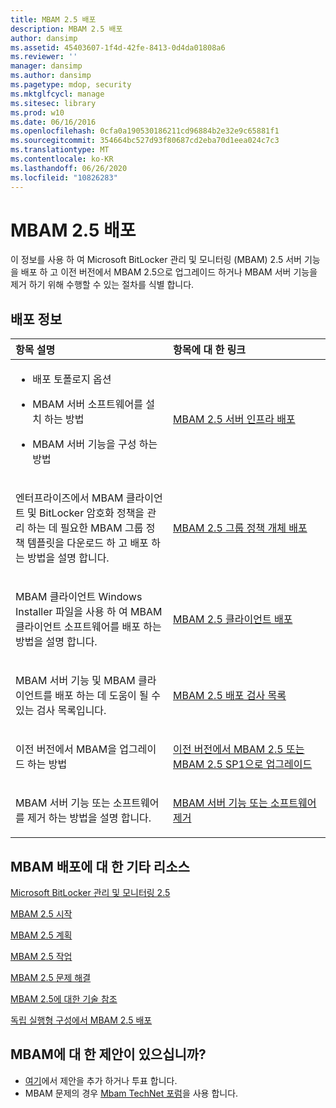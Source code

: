 ```yaml
---
title: MBAM 2.5 배포
description: MBAM 2.5 배포
author: dansimp
ms.assetid: 45403607-1f4d-42fe-8413-0d4da01808a6
ms.reviewer: ''
manager: dansimp
ms.author: dansimp
ms.pagetype: mdop, security
ms.mktglfcycl: manage
ms.sitesec: library
ms.prod: w10
ms.date: 06/16/2016
ms.openlocfilehash: 0cfa0a190530186211cd96884b2e32e9c65881f1
ms.sourcegitcommit: 354664bc527d93f80687cd2eba70d1eea024c7c3
ms.translationtype: MT
ms.contentlocale: ko-KR
ms.lasthandoff: 06/26/2020
ms.locfileid: "10826283"
---
```

# MBAM 2.5 배포


이 정보를 사용 하 여 Microsoft BitLocker 관리 및 모니터링 (MBAM) 2.5 서버 기능을 배포 하 고 이전 버전에서 MBAM 2.5으로 업그레이드 하거나 MBAM 서버 기능을 제거 하기 위해 수행할 수 있는 절차를 식별 합니다.

## 배포 정보


<table>
<colgroup>
<col width="50%" />
<col width="50%" />
</colgroup>
<thead>
<tr class="header">
<th align="left">항목 설명</th>
<th align="left">항목에 대 한 링크</th>
</tr>
</thead>
<tbody>
<tr class="odd">
<td align="left"><ul>
<li><p>배포 토폴로지 옵션</p></li>
<li><p>MBAM 서버 소프트웨어를 설치 하는 방법</p></li>
<li><p>MBAM 서버 기능을 구성 하는 방법</p></li>
</ul></td>
<td align="left"><p><a href="deploying-the-mbam-25-server-infrastructure.md" data-raw-source="[Deploying the MBAM 2.5 Server Infrastructure](deploying-the-mbam-25-server-infrastructure.md)">MBAM 2.5 서버 인프라 배포</a></p></td>
</tr>
<tr class="even">
<td align="left"><p>엔터프라이즈에서 MBAM 클라이언트 및 BitLocker 암호화 정책을 관리 하는 데 필요한 MBAM 그룹 정책 템플릿을 다운로드 하 고 배포 하는 방법을 설명 합니다.</p></td>
<td align="left"><p><a href="deploying-mbam-25-group-policy-objects.md" data-raw-source="[Deploying MBAM 2.5 Group Policy Objects](deploying-mbam-25-group-policy-objects.md)">MBAM 2.5 그룹 정책 개체 배포</a></p></td>
</tr>
<tr class="odd">
<td align="left"><p>MBAM 클라이언트 Windows Installer 파일을 사용 하 여 MBAM 클라이언트 소프트웨어를 배포 하는 방법을 설명 합니다.</p></td>
<td align="left"><p><a href="deploying-the-mbam-25-client.md" data-raw-source="[Deploying the MBAM 2.5 Client](deploying-the-mbam-25-client.md)">MBAM 2.5 클라이언트 배포</a></p></td>
</tr>
<tr class="even">
<td align="left"><p>MBAM 서버 기능 및 MBAM 클라이언트를 배포 하는 데 도움이 될 수 있는 검사 목록입니다.</p></td>
<td align="left"><p><a href="mbam-25-deployment-checklist.md" data-raw-source="[MBAM 2.5 Deployment Checklist](mbam-25-deployment-checklist.md)">MBAM 2.5 배포 검사 목록</a></p></td>
</tr>
<tr class="odd">
<td align="left"><p>이전 버전에서 MBAM을 업그레이드 하는 방법</p></td>
<td align="left"><p><a href="upgrading-to-mbam-25-or-mbam-25-sp1-from-previous-versions.md" data-raw-source="[Upgrading to MBAM 2.5 or MBAM 2.5 SP1 from Previous Versions](upgrading-to-mbam-25-or-mbam-25-sp1-from-previous-versions.md)">이전 버전에서 MBAM 2.5 또는 MBAM 2.5 SP1으로 업그레이드</a></p></td>
</tr>
<tr class="even">
<td align="left"><p>MBAM 서버 기능 또는 소프트웨어를 제거 하는 방법을 설명 합니다.</p></td>
<td align="left"><p><a href="removing-mbam-server-features-or-software.md" data-raw-source="[Removing MBAM Server Features or Software](removing-mbam-server-features-or-software.md)">MBAM 서버 기능 또는 소프트웨어 제거</a></p></td>
</tr>
</tbody>
</table>

 

## MBAM 배포에 대 한 기타 리소스


[Microsoft BitLocker 관리 및 모니터링 2.5](index.md)

[MBAM 2.5 시작](getting-started-with-mbam-25.md)

[MBAM 2.5 계획](planning-for-mbam-25.md)

[MBAM 2.5 작업](operations-for-mbam-25.md)

[MBAM 2.5 문제 해결](troubleshooting-mbam-25.md)

[MBAM 2.5에 대한 기술 참조](technical-reference-for-mbam-25.md)

[독립 실행형 구성에서 MBAM 2.5 배포](https://support.microsoft.com/kb/3046555)

## MBAM에 대 한 제안이 있으십니까?
- [여기](http://mbam.uservoice.com/forums/268571-microsoft-bitlocker-administration-and-monitoring)에서 제안을 추가 하거나 투표 합니다. 
- MBAM 문제의 경우 [Mbam TechNet 포럼](https://social.technet.microsoft.com/Forums/home?forum=mdopmbam)을 사용 합니다.

 

 





